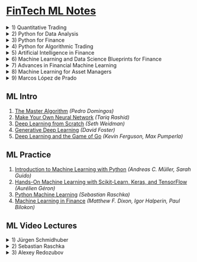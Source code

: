 # [FinTech ML Notes](https://mikelaud.github.io)

<details><summary>1) Quantitative Trading</summary><p>

## [Quantitative Trading](https://www.amazon.com/Quantitative-Trading-Build-Algorithmic-Business-ebook/dp/B097QGPVND) _(Ernest P. Chan)_
[![Quantitative Trading](01-quantitative-trading/cover/penrose_tiling_320.jpg?raw=true "Quantitative Trading")](01-quantitative-trading)
[<sub><sup>(c)</sup></sub>](https://commons.wikimedia.org/wiki/File:Penrose_Tiling_(P1_over_P3).svg)

</p></details>
<details><summary>2) Python for Data Analysis</summary><p>

## [Python for Data Analysis](https://www.amazon.com/Python-Data-Analysis-Wrangling-IPython-ebook/dp/B075X4LT6K) _(Wes McKinney)_
[![Python for Data Analysis](02-python-for-data-analysis/cover/tupaia_tana_320.jpg?raw=true "Python for Data Analysis")](02-python-for-data-analysis)
[<sub><sup>(c)</sup></sub>](https://commons.wikimedia.org/wiki/File:Tupaia_tana_J_Smit.jpg)

</p></details>
<details><summary>3) Python for Finance</summary><p>

## [Python for Finance](https://www.amazon.com/Python-Finance-Mastering-Data-Driven-ebook/dp/B07L8NMW2P) _(Yves Hilpisch)_
[![Python for Finance](03-python-for-finance/cover/solenodon_cubanus_320.jpg?raw=true "Python for Finance")](03-python-for-finance)
[<sub><sup>(c)</sup></sub>](https://commons.wikimedia.org/wiki/File:Abhandlungen_der_K%C3%B6niglichen_Akademie_der_Wissenschaften_in_Berlin_(1863)_(16740609846).jpg)

</p></details>
<details><summary>4) Python for Algorithmic Trading</summary><p>

## [Python for Algorithmic Trading](https://www.amazon.com/Python-Algorithmic-Trading-Cloud-Deployment-ebook/dp/B08NC8F1WV) _(Yves Hilpisch)_
[![Python for Algorithmic Trading](04-python-for-algorithmic-trading/cover/coluber_natrix_320.jpg?raw=true "Python for Algorithmic Trading")](04-python-for-algorithmic-trading)
[<sub><sup>(c)</sup></sub>](https://commons.wikimedia.org/wiki/File:Die_Schlangen_W%C3%BCrttembergs_(Plate-_Coluber_Natrix)_BHL4389908.jpg)

</p></details>
<details><summary>5) Artificial Intelligence in Finance</summary><p>

## [Artificial Intelligence in Finance](https://www.amazon.com/Artificial-Intelligence-Finance-Python-Based-Guide-ebook/dp/B08L7232B5) _(Yves Hilpisch)_
[![Artificial Intelligence in Finance](05-artificial-intelligence-in-finance/cover/arvicola_pratensis_320.jpg?raw=true "Artificial Intelligence in Finance")](05-artificial-intelligence-in-finance)
[<sub><sup>(c)</sup></sub>](https://commons.wikimedia.org/wiki/File:Arvicola_pratensis_-_1700-1880_-_Print_-_Iconographia_Zoologica_-_Special_Collections_University_of_Amsterdam_-_UBA01_IZ20500125.tif)

</p></details>
<details><summary>6) Machine Learning and Data Science Blueprints for Finance</summary><p>

## [Machine Learning and Data Science Blueprints for Finance](https://www.amazon.com/Machine-Learning-Science-Blueprints-Finance-ebook/dp/B08KKDXNV4) _(Hariom Tatsat)_
[![Machine Learning and Data Science Blueprints for Finance](06-ml-and-ds-blueprints-for-finance/cover/coturnix_coturnix_320.jpg?raw=true "Machine Learning and Data Science Blueprints for Finance")](06-ml-and-ds-blueprints-for-finance)
[<sub><sup>(c)</sup></sub>](https://commons.wikimedia.org/wiki/File:Coturnix_coturnix_1873.jpg)

</p></details>
<details><summary>7) Advances in Financial Machine Learning</summary><p>

## [Advances in Financial Machine Learning](https://www.amazon.com/Advances-Financial-Machine-Learning-Marcos-ebook/dp/B079KLDW21) _(Marcos López de Prado)_
[![Advances in Financial Machine Learning](07-advances-in-financial-ml/cover/altair_320.jpg?raw=true "Advances in Financial Machine Learning")](07-advances-in-financial-ml)
[<sub><sup>(c)</sup></sub>](https://commons.wikimedia.org/wiki/File:Altair_8800_(RetroMadrid_2018)_b.jpg)

</p></details>
<details><summary>8) Machine Learning for Asset Managers</summary><p>

## [Machine Learning for Asset Managers](https://www.amazon.com/Machine-Learning-Managers-Elements-Quantitative-ebook/dp/B08461XP7R) _(Marcos López de Prado)_
[![Machine Learning for Asset Managers](08-ml-for-asset-managers/cover/sombrero_320.jpg?raw=true "Machine Learning for Asset Managers")](08-ml-for-asset-managers)
[<sub><sup>(c)</sup></sub>](https://commons.wikimedia.org/wiki/File:M104_ngc4594_sombrero_galaxy_hi-res.jpg)

</p></details>
<details><summary>9) Marcos López de Prado</summary><p>

## [Marcos López de Prado](https://www.quantresearch.org)
[![Marcos López de Prado](09-marcos-lopez-de-prado/cover/black_hole_320.jpg?raw=true "Marcos López de Prado")](09-marcos-lopez-de-prado)
[<sub><sup>(c)</sup></sub>](https://commons.wikimedia.org/wiki/File:Black_Holes_-_Monsters_in_Space.jpg)

</p></details>

## ML Intro
1. [The Master Algorithm](https://www.amazon.com/Master-Algorithm-Ultimate-Learning-Machine-ebook-dp-B012271YB2/dp/B012271YB2) _(Pedro Domingos)_
2. [Make Your Own Neural Network](https://www.amazon.com/gp/product/B01EER4Z4G) _(Tariq Rashid)_
3. [Deep Learning from Scratch](https://www.amazon.com/Deep-Learning-Scratch-Building-Principles-ebook/dp/B07XL53Y4C) _(Seth Weidman)_
4. [Generative Deep Learning](https://www.amazon.com/Generative-Deep-Learning-Teaching-Machines-ebook/dp/B07TWT9VN6) _(David Foster)_
5. [Deep Learning and the Game of Go](https://www.amazon.com/Deep-Learning-Game-Kevin-Ferguson-ebook/dp/B097821929) _(Kevin Ferguson, Max Pumperla)_

## ML Practice
1. [Introduction to Machine Learning with Python](https://www.amazon.com/Introduction-Machine-Learning-Python-Scientists-ebook/dp/B01M0LNE8C) _(Andreas C. Müller, Sarah Guido)_
2. [Hands-On Machine Learning with Scikit-Learn, Keras, and TensorFlow](https://www.amazon.com/Hands-Machine-Learning-Scikit-Learn-TensorFlow-ebook/dp/B07XGF2G87) _(Aurélien Géron)_
3. [Python Machine Learning](https://www.amazon.com/gp/product/B07VBLX2W7) _(Sebastian Raschka)_
4. [Machine Learning in Finance](https://www.amazon.com/Machine-Learning-Finance-Theory-Practice-ebook/dp/B08C4WLYM2) _(Matthew F. Dixon, Igor Halperin, Paul Bilokon)_

## ML Video Lectures

<details><summary>1) Jürgen Schmidhuber</summary><p>

### [Jürgen Schmidhuber](http://people.idsia.ch/~juergen) [_(LSTM inventor)_](https://en.wikipedia.org/wiki/J%C3%BCrgen_Schmidhuber)
1. [Deep Learning](https://www.youtube.com/watch?v=WgynzzThQuA) <sub><sup>[_(Глубокое обучение)_](https://www.youtube.com/watch?v=KPy3cTz4PPA)</sup></sub>
2. [Deep Feedforward Neural Networks](https://www.youtube.com/watch?v=yXGUwE-LHTQ) <sub><sup>[_(Глубокие нейросети с прямой связью)_](https://www.youtube.com/watch?v=ZJ-zT4-mIm8)</sup></sub>
3. [Long Short-Term Memory](https://www.youtube.com/watch?v=cIxlZQ5yPaY) <sub><sup>[_(Долгая краткосрочная память)_](https://www.youtube.com/watch?v=D2yW1UK8uC8)</sup></sub>
4. [Gödel Machine](https://www.youtube.com/watch?v=voczu4I3_xQ) <sub><sup>[_(Машина Гёделя)_](https://www.youtube.com/watch?v=YNCxfFIIrB8)</sup></sub>
5. [Speed Prior](https://www.youtube.com/watch?v=V2KtvlJf6fI) <sub><sup>[_(Скоростная вероятность)_](https://www.youtube.com/watch?v=xwQmrZR8K58)</sup></sub>
6. [True Artificial Intelligence will change everything](https://www.youtube.com/watch?v=-Y7PLaxXUrs)

</p></details>
<details><summary>2) Sebastian Raschka</summary><p>

### [Sebastian Raschka](https://sebastianraschka.com/)
#### Introduction to Machine Learning
- Part I: Introduction
  <details><summary>L01: What is Machine Learning</summary><p>
    
    - 1.1 [Course overview](https://www.youtube.com/watch?v=OgK8JFjkSto)
    - 1.2 [What is Machine Learning](https://www.youtube.com/watch?v=z7RT6aAt_10)
    - 1.3 [Categories of Machine Learning](https://www.youtube.com/watch?v=07Qum_mpEL0)
    - 1.4 [Notation](https://www.youtube.com/watch?v=fBEEplblFlg)
    - 1.5 [ML application](https://www.youtube.com/watch?v=3j87BZCqF2c)
    - 1.6 [ML motivation](https://www.youtube.com/watch?v=WW0U3tFhzes)
  </p></details>
  <details><summary>L02: Nearest Neighbor Methods</summary><p>
    
    - 2.1 [Introduction to NN](https://www.youtube.com/watch?v=-8ok7PuQEAk)
    - 2.2 [Nearest neighbor decision boundary](https://www.youtube.com/watch?v=zJH0qmrU-rA)
    - 2.3 [K-nearest neighbors](https://www.youtube.com/watch?v=9dawNcG_ue8)
    - 2.4 [Big O of K-nearest neighbors](https://www.youtube.com/watch?v=563R7CUxNzA)
    - 2.5 [Improving k-nearest neighbors](https://www.youtube.com/watch?v=nPFvo6T_O1w)
    - 2.6 [K-nearest neighbors in Python](https://www.youtube.com/watch?v=PtjeiDpHss8)
  </p></details>
- Part II: Computational Foundations
  <details><summary>L03: (Optional) Python Programming</summary><p>
    
    - 3.1 [Python overview](https://www.youtube.com/watch?v=MIvB1ZUDA-o)
    - 3.2 [Python setup](https://www.youtube.com/watch?v=DCvIUzW4154)
    - 3.3 [Running Python code](https://www.youtube.com/watch?v=CiEYCQ4pFJs)
  </p></details>
  <details><summary>L04: Scientific Computing in Python</summary><p>
    
    - 4.1 [Intro to NumPy](https://www.youtube.com/watch?v=I8vRP4GVs_E)
    - 4.2 [NumPy Array Construction and Indexing](https://www.youtube.com/watch?v=X9Ioj6BUT38)
    - 4.3 [NumPy Array Math and Universal Functions](https://www.youtube.com/watch?v=VuaQKtygva4)
    - 4.4 [NumPy Broadcasting](https://www.youtube.com/watch?v=FQ-IhRHZ_fA)
    - 4.5 [NumPy Advanced Indexing – Memory Views and Copies](https://www.youtube.com/watch?v=2tP_Hn5uw9I)
    - 4.6 [NumPy Random Number Generators](https://www.youtube.com/watch?v=gVlLnQU9pPc)
    - 4.7 [Reshaping NumPy Arrays](https://www.youtube.com/watch?v=4fqPkg1jYVs)
    - 4.8 [NumPy Comparison Operators and Masks](https://www.youtube.com/watch?v=ff0R9rR-yDI)
    - 4.9 [NumPy Linear Algebra Basics](https://www.youtube.com/watch?v=JgXLoBvRALA)
    - 4.10 [Matplotlib](https://www.youtube.com/watch?v=VmU8XBht1-U)
  </p></details>
  <details><summary>L05: Machine Learning with Scikit-Learn</summary><p>
    
    - 5.1 [Reading a Dataset from a Tabular Text File](https://www.youtube.com/watch?v=Vj3OnmufdjA)
    - 5.2 [Basic data handling](https://www.youtube.com/watch?v=a1JrNuLsmh4)
    - 5.3 [Object Oriented Programming & Python Classes](https://www.youtube.com/watch?v=Zrb-xhqPZF4)
    - 5.4 [Intro to Scikit-learn](https://www.youtube.com/watch?v=dpoN3eJgROM)
    - 5.5 [Scikit-learn Transformer API](https://www.youtube.com/watch?v=gQvVlkEn1hk)
    - 5.6 [Scikit-learn Pipelines](https://www.youtube.com/watch?v=MuPmbW0ln6g)
  </p></details>
- Part III: Tree-Based Methods
  <details><summary>L06: Decision Trees</summary><p>
    
    - 6.1 [Intro to Decision Trees](https://www.youtube.com/watch?v=3vZo0ApLz0A)
    - 6.2 [Recursive algorithms & Big-O](https://www.youtube.com/watch?v=hA43n9w0ImQ)
    - 6.3 [Types of decision trees](https://www.youtube.com/watch?v=z2n8kHXkwtM)
    - 6.4 [Splitting criteria](https://www.youtube.com/watch?v=a-SIt_X0_oY)
    - 6.5 [Gini & Entropy versus misclassification error](https://www.youtube.com/watch?v=cLWZVinpAu0)
    - 6.6 [Improvements & dealing with overfitting](https://www.youtube.com/watch?v=Joxm04J1Cqg)
    - 6.7 [Code Example](https://www.youtube.com/watch?v=z9FfOo9qDh4)
  </p></details>
  <details><summary>L07: Ensemble Methods</summary><p>
    
    - 7.1 [Intro to ensemble methods](https://www.youtube.com/watch?v=wVRidHbwLB0)
    - 7.2 [Majority Voting](https://www.youtube.com/watch?v=EFk21H6Q1ew)
    - 7.3 [Bagging](https://www.youtube.com/watch?v=pWSULhaZlQM)
    - 7.4 [Boosting and AdaBoost](https://www.youtube.com/watch?v=LxcGKNV5-p4)
    - 7.5 [Gradient Boosting](https://www.youtube.com/watch?v=zblsrxc7XpM)
    - 7.6 [Random Forests](https://www.youtube.com/watch?v=r5C3TUIw6Zk)
    - 7.7 [Stacking](https://www.youtube.com/watch?v=8T2emza6g80)
  </p></details>
- Part IV: Evaluation
  <details><summary>L08: Model Evaluation Part 1 – Basics: Underfitting & Overfitting</summary><p>
    
    - 8.1 [Intro to overfitting and underfitting](https://www.youtube.com/watch?v=v-7w6hWQ3FM)
    - 8.2 [Intuition behind bias and variance](https://www.youtube.com/watch?v=DCk-p6MsiWA)
    - 8.3 [Bias-Variance Decomposition of the Squared Error](https://www.youtube.com/watch?v=r25dWiyDPQA)
    - 8.4 [Bias and Variance vs Overfitting and Underfitting](https://www.youtube.com/watch?v=R13lpnXVtXo)
    - 8.5 [Bias-Variance Decomposition of the 0/1 Loss](https://www.youtube.com/watch?v=IvHZ4-yd5is)
    - 8.6 [Different Uses of the Term "Bias"](https://www.youtube.com/watch?v=AzKP6gQVoTI)
  </p></details>
  <details><summary>L09: Model Evaluation Part 2 – Resampling Methods</summary><p>
    
    - 9.1 [Introduction](https://www.youtube.com/watch?v=77V4VJJDPWw)
    - 9.2 [Holdout Evaluation](https://www.youtube.com/watch?v=miq_7lZgguE)
    - 9.3 [Holdout Model Selection](https://www.youtube.com/watch?v=KKErl_UtF2M)
    - 9.4 [ML Confidence Intervals via Normal Approximation](https://www.youtube.com/watch?v=jsvBxkvTyQg)
    - 9.5 [Resampling and Repeated Holdout](https://www.youtube.com/watch?v=1whfIOoPTlk)
    - 9.6 [Bootstrap Confidence Intervals](https://www.youtube.com/watch?v=jTva3x3Rd0s)
    - 9.7 [The .632 and .632+ Bootstrap methods](https://www.youtube.com/watch?v=wb4_dEmhhgU)
  </p></details>
  <details><summary>L10: Model Evaluation Part 3 – Cross Valdiation</summary><p>
    
    - 10.1 [Cross-validation lecture overview](https://www.youtube.com/watch?v=bcpWY251pkM)
    - 10.2 [Hyperparameters](https://www.youtube.com/watch?v=4zuIPwnQVdM)
    - 10.3 [k-fold CV for model evaluation](https://www.youtube.com/watch?v=ivVeqv4oShk)
    - 10.4 [k-fold CV for model eval. code examples](https://www.youtube.com/watch?v=GkqJLZKGFWU)
    - 10.5 [k-fold CV for model selection](https://www.youtube.com/watch?v=0fueKIB76Rk)
    - 10.6 [k-fold CV for model evaluation code examples](https://www.youtube.com/watch?v=EqQ-Sb15CT8)
    - 10.7 [k-fold CV 1-standard error method](https://www.youtube.com/watch?v=eODaLDEPtxY)
    - 10.8 [k-fold CV 1-standard error method code example](https://www.youtube.com/watch?v=bs1rvv4B-ck)
  </p></details>
  <details><summary>L11: Model Evaluation Part 4 – Statistical Tests and Algorithm Selection</summary><p>
    
    - 11.1 [Lecture Overview](https://www.youtube.com/watch?v=oTSVEWC1-E0)
    - 11.2 [McNemar’s Test for Pairwise Classifier Comparison](https://www.youtube.com/watch?v=nzznkiW8ulk)
    - 11.3 [Multiple Pairwise Comparisons](https://www.youtube.com/watch?v=cMILHEJ6JN4)
    - 11.4 [Statistical Tests for Algorithm Comparison](https://www.youtube.com/watch?v=hh3CR64otvE)
    - 11.5 [Nested CV for Algorithm Selection](https://www.youtube.com/watch?v=XXFLFWHP9Nc)
    - 11.6 [Nested CV for Algorithm Selection Code Example](https://www.youtube.com/watch?v=nuIqwnsrnH0)
  </p></details>
  <details><summary>L12: Model Evaluation Part 5 – Evaluation Metrics</summary><p>
    
    - 12.0 [Lecture Overview](https://www.youtube.com/watch?v=pGc0Ow0RpOM)
    - 12.1 [Lecture Overview](https://www.youtube.com/watch?v=07dtryhNGms)
    - 12.2 [Precision, Recall, and F1 Score](https://www.youtube.com/watch?v=yEw9oDdJkT0)
    - 12.3 [Balanced Accuracy](https://www.youtube.com/watch?v=GdSEkiArM3k)
    - 12.4 [Receiver Operating Characteristic](https://www.youtube.com/watch?v=GdSEkiArM3k)
    - 12.5 [Extending Binary Metric to Multiclass Problems](https://www.youtube.com/watch?v=K8-GOT_RtuA)
  </p></details>
#### Introduction to Deep Learning
- Part 1: Introduction
  <details><summary>L01: Introduction to deep learning</summary><p>
    xxx
  </p></details>
  <details><summary>L02: The brief history of deep learning</summary><p>
    xxx
  </p></details>
  <details><summary>L03: Single-layer neural networks: The perceptron algorithm</summary><p>
    xxx
  </p></details>
- Part 2: Mathematical and computational foundations
  <details><summary>L04: Linear algebra and calculus for deep learning</summary><p>
    xxx
  </p></details>
  <details><summary>L05: Parameter optimization with gradient descent</summary><p>
    xxx
  </p></details>
  <details><summary>L06: Automatic differentiation with PyTorch</summary><p>
    xxx
  </p></details>
  <details><summary>L07: Cluster and cloud computing resources</summary><p>
    xxx
  </p></details>
- Part 3: Introduction to neural networks
  <details><summary>L08: Multinomial logistic regression / Softmax regression</summary><p>
    xxx
  </p></details>
  <details><summary>L09: Multilayer perceptrons and backpropration</summary><p>
    xxx
  </p></details>
  <details><summary>L10: Regularization to avoid overfitting</summary><p>
    xxx
  </p></details>
  <details><summary>L11: Input normalization and weight initialization</summary><p>
    xxx
  </p></details>
  <details><summary>L12: Learning rates and advanced optimization algorithms</summary><p>
    xxx
  </p></details>
- Part 4: Deep learning for computer vision and language modeling
  <details><summary>L13: Introduction to convolutional neural networks</summary><p>
    xxx
  </p></details>
  <details><summary>L14: Convolutional neural networks architectures</summary><p>
    xxx
  </p></details>
  <details><summary>L15: Introduction to recurrent neural networks</summary><p>
    xxx
  </p></details>
- Part 5: Deep generative models
  <details><summary>L16: Autoencoders</summary><p>
    xxx
  </p></details>
  <details><summary>L17: Variational autoencoders</summary><p>
    xxx
  </p></details>
  <details><summary>L18: Introduction to generative adversarial networks</summary><p>
    xxx
  </p></details>
  <details><summary>L19: Self-attention and transformer networks</summary><p>
    xxx
  </p></details>

</p></details>
<details><summary>3) Alexey Redozubov</summary><p>

### [Alexey Redozubov](https://www.youtube.com/user/aldrd)
1. [Возможен ли искусственный интеллект?](https://www.youtube.com/watch?v=VJBhH299-Rs)
2. [Что такое сознание и какова его природа?](https://www.youtube.com/watch?v=FDYikQOKKKk)
3. [Возможен ли искусственный интеллект без эмоций?](https://www.youtube.com/watch?v=Pe1MYj7mceI)
4. [Как работает человеческая память?](https://www.youtube.com/watch?v=sf15hC8SuEE)
5. [Трансгуманизм](https://www.youtube.com/watch?v=93DYvd3ar0Q)

</p></details>
